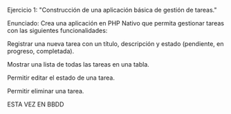 Ejercicio 1:
"Construcción de una aplicación básica de gestión de tareas."

Enunciado: Crea una aplicación en PHP Nativo que permita gestionar tareas con las siguientes 
funcionalidades:

Registrar una nueva tarea con un título, descripción 
y estado (pendiente, en progreso, completada).

Mostrar una lista de todas las tareas en una tabla.

Permitir editar el estado de una tarea.

Permitir eliminar una tarea.

ESTA VEZ EN BBDD